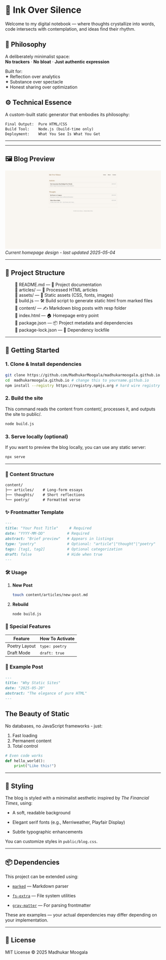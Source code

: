 # 📝 Ink Over Silence

Welcome to my digital notebook — where thoughts crystallize into words, code intersects with contemplation, and ideas find their rhythm.

## 🧠 Philosophy

A deliberately minimalist space:  
**No trackers** · **No bloat** · **Just authentic expression**  

Built for:  
✦ Reflection over analytics  
✦ Substance over spectacle  
✦ Honest sharing over optimization  

## ⚙️ Technical Essence

A custom-built static generator that embodies its philosophy:

```text
Final Output:  Pure HTML/CSS
Build Tool:    Node.js (build-time only)
Deployment:    What You See Is What You Get
```

---
---

## 🖼️ Blog Preview

![Ink Over Silence Homepage](./HomePage.jpeg)
*Current homepage design - last updated 2025-05-04*

---


## 📁 Project Structure

        📄 README.md — 📘 Project documentation</br>
        📁 articles/ — 📰 Processed HTML articles</br>
        📁 assets/ — 🎨 Static assets (CSS, fonts, images)</br>
        📄 build.js — 🛠️ Build script to generate static html from marked files</br>
        📁 content/ — ✍️ Markdown blog posts with resp folder</br>
        📄 index.html — 🏠 Homepage entry point</br>
        📄 package.json — 📦 Project metadata and dependencies</br>
        📄 package-lock.json — 🔐 Dependency lockfile</br>

---

## 🚀 Getting Started

### 1. Clone & Install dependencies

```bash
git clone https://github.com/MadhukarMoogala/madhukarmoogala.github.io.git
cd  madhukarmoogala.github.io # change this to yourname.github.io
npm install --registry https://registry.npmjs.org # hard wire registry to avoid private npm repos.
```

### 2. Build the site

This command reads the content from content/, processes it, and outputs the site to public/.

```bash
node build.js
```

### 3. Serve locally (optional)

If you want to preview the blog locally, you can use any static server:

```bash
npx serve
```

---

### 📂 Content Structure

```text
content/
├── articles/    # Long-form essays
├── thoughts/    # Short reflections
└── poetry/      # Formatted verse
```

### ✨ Frontmatter Template

```markdown
---
title: "Your Post Title"     # Required
date: "YYYY-MM-DD"          # Required
abstract: "Brief preview"   # Appears in listings
type: "poetry"              # Optional: "article"|"thought"|"poetry"
tags: [tag1, tag2]          # Optional categorization
draft: false                # Hide when true
---
```

### 🛠️ Usage

1. **New Post**  

   ```bash
   touch content/articles/new-post.md
   ```

1. **Rebuild**  

   ```bash
   node build.js
   ```

### 🌈 Special Features

| Feature          | How To Activate         |
|------------------|-------------------------|
| Poetry Layout    | `type: poetry`          |
| Draft Mode       | `draft: true`           |

### 📝 Example Post

```markdown
---
title: "Why Static Sites"
date: "2025-05-20"
abstract: "The elegance of pure HTML"
---
```

## The Beauty of Static

No databases, no JavaScript frameworks - just:

1. Fast loading
2. Permanent content
3. Total control

```python
# Even code works
def hello_world():
    print("Like this!")
```

---

## 🎨 Styling

The blog is styled with a minimalist aesthetic inspired by *The Financial Times*, using:

- A soft, readable background

- Elegant serif fonts (e.g., Merriweather, Playfair Display)

- Subtle typographic enhancements

You can customize styles in `public/blog.css`.

---

## 📦 Dependencies

This project can be extended using:

- [`marked`](https://www.npmjs.com/package/marked) — Markdown parser

- [`fs-extra`](https://www.npmjs.com/package/fs-extra) — File system utilities

- [`gray-matter`](https://www.npmjs.com/package/gray-matter) — For parsing frontmatter

These are examples — your actual dependencies may differ depending on your implementation.

---

## 📄 License

MIT License © 2025 Madhukar Moogala
